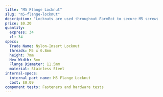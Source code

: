 ```yaml
---
title: "M5 Flange Locknut"
slug: "m5-flange-locknut"
description: "Locknuts are used throughout FarmBot to secure M5 screws in place. The nylon insert allows the locknut to resist loosening when subjected to vibration."
price: $0.20
quantity:
  express: 34
  xl: 34
specs:
  Trade Name: Nylon-Insert Locknut
  threads: M5 x 0.8mm
  height: 7mm
  Hex Width: 8mm
  Flange Diameter: 11.5mm
  material: Stainless Steel
internal-specs:
  internal part name: M5 Flange Locknut
  cost: $0.09
component tests: Fasteners and hardware tests
---
```

